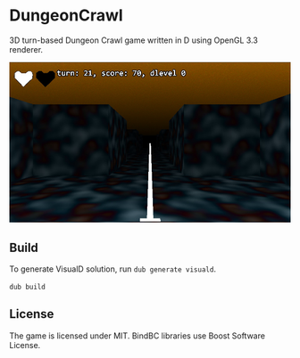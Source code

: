 # DungeonCrawl
3D turn-based Dungeon Crawl game written in D using OpenGL 3.3 renderer.

![Screenshot](/screenshot.jpg)

## Build
To generate VisualD solution, run `dub generate visuald`.

`dub build`

## License
The game is licensed under MIT.
BindBC libraries use Boost Software License.
